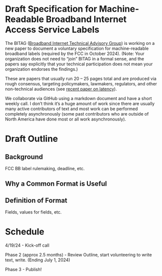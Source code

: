 # Draft Specification for Machine-Readable Broadband Internet Access Service Labels

The BITAG ([Broadband Internet Technical Advisory Group](https://www.bitag.org)) is working on a new paper to document a voluntary specification for 
machine-readable broadband labels (required by the FCC in October 2024). 
(Note: Your organization does not need to “join” BITAG in a formal sense, and the papers say explicitly that your technical participation does not mean your organization endorses the findings.)
 
These are papers that usually run 20 – 25 pages total and are produced via rough consensus, targeting policymakers, lawmakers, regulators, and other non-technical audiences (see [recent paper on latency](https://www.bitag.org/documents/BITAG_latency_explained.pdf)). 
 
We collaborate via GitHub using a markdown document and have a short weekly call. I don’t think it’s a huge amount of work since there are usually many active contributors of text and most work can be performed completely asynchronously (some past contributors who are outside of North America have done most or all work asynchronously). 

# Draft Outline

## Background
FCC BB label rulemaking, deadline, etc. 

## Why a Common Format is Useful

## Definition of Format
Fields, values for fields, etc. 

# Schedule

4/19/24 - Kick-off call

Phase 2 (approx 2.5 months) - Review Outline, start volunteering to write text, write. (Ending July 1, 2024)

Phase 3 - Publish!
